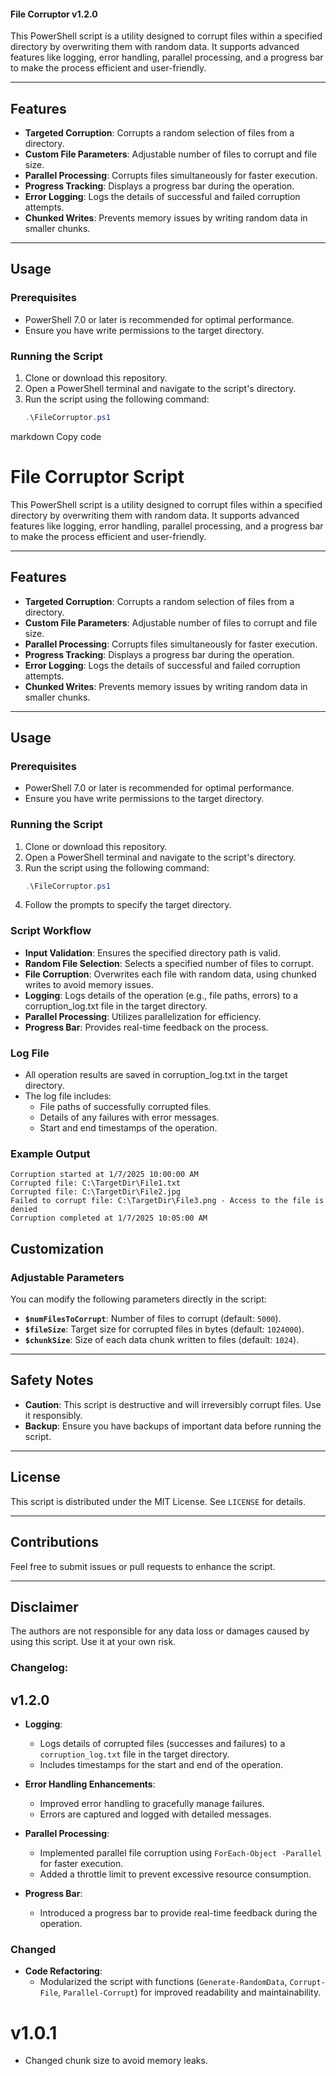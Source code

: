 #### File Corruptor v1.2.0


This PowerShell script is a utility designed to corrupt files within a specified directory by overwriting them with random data. It supports advanced features like logging, error handling, parallel processing, and a progress bar to make the process efficient and user-friendly.

---

## Features

- **Targeted Corruption**: Corrupts a random selection of files from a directory.
- **Custom File Parameters**: Adjustable number of files to corrupt and file size.
- **Parallel Processing**: Corrupts files simultaneously for faster execution.
- **Progress Tracking**: Displays a progress bar during the operation.
- **Error Logging**: Logs the details of successful and failed corruption attempts.
- **Chunked Writes**: Prevents memory issues by writing random data in smaller chunks.

---

## Usage

### Prerequisites
- PowerShell 7.0 or later is recommended for optimal performance.
- Ensure you have write permissions to the target directory.

### Running the Script
1. Clone or download this repository.
2. Open a PowerShell terminal and navigate to the script's directory.
3. Run the script using the following command:
   ```powershell
   .\FileCorruptor.ps1


markdown
Copy code
# File Corruptor Script

This PowerShell script is a utility designed to corrupt files within a specified directory by overwriting them with random data. It supports advanced features like logging, error handling, parallel processing, and a progress bar to make the process efficient and user-friendly.

---

## Features

- **Targeted Corruption**: Corrupts a random selection of files from a directory.
- **Custom File Parameters**: Adjustable number of files to corrupt and file size.
- **Parallel Processing**: Corrupts files simultaneously for faster execution.
- **Progress Tracking**: Displays a progress bar during the operation.
- **Error Logging**: Logs the details of successful and failed corruption attempts.
- **Chunked Writes**: Prevents memory issues by writing random data in smaller chunks.

---

## Usage

### Prerequisites
- PowerShell 7.0 or later is recommended for optimal performance.
- Ensure you have write permissions to the target directory.

### Running the Script
1. Clone or download this repository.
2. Open a PowerShell terminal and navigate to the script's directory.
3. Run the script using the following command:
   ```powershell
   .\FileCorruptor.ps1
4. Follow the prompts to specify the target directory.

### Script Workflow
- **Input Validation**: Ensures the specified directory path is valid.
- **Random File Selection**: Selects a specified number of files to corrupt.
- **File Corruption**: Overwrites each file with random data, using chunked writes to avoid memory issues.
- **Logging**: Logs details of the operation (e.g., file paths, errors) to a corruption_log.txt file in the target directory.
- **Parallel Processing**: Utilizes parallelization for efficiency.
- **Progress Bar**: Provides real-time feedback on the process.

### Log File
- All operation results are saved in corruption_log.txt in the target directory.
- The log file includes:
  - File paths of successfully corrupted files.
  - Details of any failures with error messages.
  - Start and end timestamps of the operation.

### Example Output
```
Corruption started at 1/7/2025 10:00:00 AM
Corrupted file: C:\TargetDir\File1.txt
Corrupted file: C:\TargetDir\File2.jpg
Failed to corrupt file: C:\TargetDir\File3.png - Access to the file is denied
Corruption completed at 1/7/2025 10:05:00 AM
```
## Customization

### Adjustable Parameters
You can modify the following parameters directly in the script:

- **`$numFilesToCorrupt`**: Number of files to corrupt (default: `5000`).
- **`$fileSize`**: Target size for corrupted files in bytes (default: `1024000`).
- **`$chunkSize`**: Size of each data chunk written to files (default: `1024`).

---

## Safety Notes
- **Caution**: This script is destructive and will irreversibly corrupt files. Use it responsibly.
- **Backup**: Ensure you have backups of important data before running the script.

---

## License
This script is distributed under the MIT License. See `LICENSE` for details.

---

## Contributions
Feel free to submit issues or pull requests to enhance the script.

---

## Disclaimer
The authors are not responsible for any data loss or damages caused by using this script. Use it at your own risk.

### Changelog: 



## v1.2.0
- **Logging**: 
  - Logs details of corrupted files (successes and failures) to a `corruption_log.txt` file in the target directory.
  - Includes timestamps for the start and end of the operation.

- **Error Handling Enhancements**:
  - Improved error handling to gracefully manage failures.
  - Errors are captured and logged with detailed messages.

- **Parallel Processing**:
  - Implemented parallel file corruption using `ForEach-Object -Parallel` for faster execution.
  - Added a throttle limit to prevent excessive resource consumption.

- **Progress Bar**:
  - Introduced a progress bar to provide real-time feedback during the operation.

### Changed
- **Code Refactoring**:
  - Modularized the script with functions (`Generate-RandomData`, `Corrupt-File`, `Parallel-Corrupt`) for improved readability and maintainability.



# v1.0.1 
- Changed chunk size to avoid memory leaks. 
